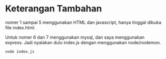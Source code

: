 # Keterangan Tambahan

nomer 1 sampai 5 menggunakan HTML dan javascript, hanya tinggal dibuka file index.html.

Untuk nomer 6 dan 7 menggunakan mysql, dan saya menggunakan express. Jadi nyalakan dulu index.js dengan menggunakan node/nodemon.

```bash
node index.js
```